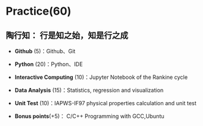 

# Practice(60)

##   陶行知： 行是知之始，知是行之成 

* **Github** (5)：Github、Git

* **Python** (20)：Python、IDE

* **Interactive Computing** (10)：Jupyter Notebook of the Rankine cycle  

* **Data Analysis** (15)：Statistics, regression and visualization

* **Unit Test** (10)：IAPWS-IF97 physical properties calculation and unit test

* **Bonus points**(+5)： C/C++ Programming with GCC,Ubuntu 
  